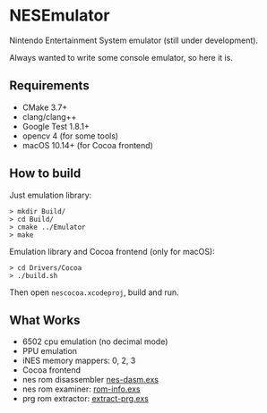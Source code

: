 # NESEmulator

Nintendo Entertainment System emulator (still under development).

Always wanted to write some console emulator, so here it is.

## Requirements

* CMake 3.7+ 
* clang/clang++
* Google Test 1.8.1+
* opencv 4 (for some tools)
* macOS 10.14+ (for Cocoa frontend)

## How to build

Just emulation library:
```
> mkdir Build/
> cd Build/
> cmake ../Emulator
> make
```

Emulation library and Cocoa frontend (only for macOS):
```
> cd Drivers/Cocoa
> ./build.sh
```
Then open `nescocoa.xcodeproj`, build and run.

## What Works
- 6502 cpu emulation (no decimal mode)
- PPU emulation
- iNES memory mappers: 0, 2, 3
- Cocoa frontend
- nes rom disassembler [nes-dasm.exs](./Disassembler/nes-dasm.exs)
- nes rom examiner: [rom-info.exs](./Disassembler/rom-info.exs)
- prg rom extractor: [extract-prg.exs](./Disassembler/extract-prg.exs)
